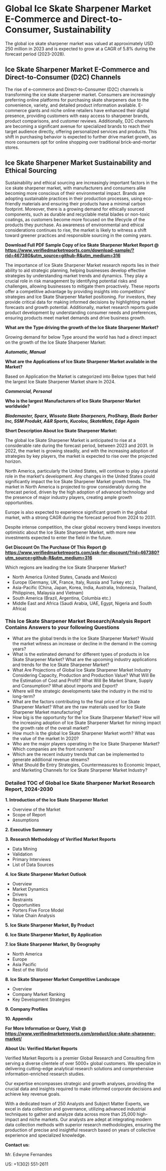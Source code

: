 <h1>Global Ice Skate Sharpener Market E-Commerce and Direct-to-Consumer, Sustainability</h1><p class=""><p>The global ice skate sharpener market was valued at approximately USD 250 million in 2023 and is expected to grow at a CAGR of 5.8% during the forecast period (2023-2028).</p><h2>Ice Skate Sharpener Market E-Commerce and Direct-to-Consumer (D2C) Channels</h2><p>The rise of e-commerce and Direct-to-Consumer (D2C) channels is transforming the ice skate sharpener market. Consumers are increasingly preferring online platforms for purchasing skate sharpeners due to the convenience, variety, and detailed product information available. E-commerce giants and niche online retailers have enhanced their digital presence, providing customers with easy access to sharpener brands, product comparisons, and customer reviews. Additionally, D2C channels are becoming a significant avenue for specialized brands to reach their target audience directly, offering personalized services and products. This shift in purchasing behavior is expected to further drive market growth, as more consumers opt for online shopping over traditional brick-and-mortar stores.<h2>Ice Skate Sharpener Market Sustainability and Ethical Sourcing</h2><p>Sustainability and ethical sourcing are increasingly important factors in the ice skate sharpener market, with manufacturers and consumers alike becoming more conscious of their environmental impact. Brands are adopting sustainable practices in their production processes, using eco-friendly materials and ensuring their products have a minimal carbon footprint. Moreover, there is a growing demand for ethically sourced components, such as durable and recyclable metal blades or non-toxic coatings, as customers become more focused on the lifecycle of the products they purchase. As awareness of environmental and ethical considerations continues to rise, the market is likely to witness a shift toward greener practices and responsible sourcing in the coming years.</p></p><p class=""><strong>Download Full PDF Sample Copy of Ice Skate Sharpener Market Report @ <a href="https://www.verifiedmarketreports.com/download-sample/?rid=467380&utm_source=github-R&utm_medium=316" target="_blank">https://www.verifiedmarketreports.com/download-sample/?rid=467380&utm_source=github-R&utm_medium=316</a></strong></p><p>The importance of&nbsp;Ice Skate Sharpener Market research reports lies in their ability to aid strategic planning, helping businesses develop effective strategies by understanding market trends and dynamics. They play a crucial role in risk management by identifying potential risks and challenges, allowing businesses to mitigate them proactively. These reports offer a competitive advantage by providing insights into competitors' strategies and Ice Skate Sharpener Market positioning. For investors, they provide critical data for making informed decisions by highlighting market forecasts and growth potential. Additionally, market research reports guide product development by understanding consumer needs and preferences, ensuring products meet market demands and drive business growth.</p><p><strong>What are the&nbsp;Type driving the growth of the Ice Skate Sharpener Market?</strong></p><p id="" class="">Growing demand for below Type around the world has had a direct impact on the growth of the Ice Skate Sharpener Market:</p><p class=""><em><strong>Automatic, Manual</strong></em></p><p class=""><strong>What are the&nbsp;Applications&nbsp;of Ice Skate Sharpener Market available in the Market?</strong></p><p id="" class="">Based on Application the Market is categorized into Below types that held the largest Ice Skate Sharpener Market share In 2024.</p><p class=""><em><strong>Commercial, Personal</strong></em></p><p class=""><strong>Who is the largest Manufacturers of Ice Skate Sharpener Market worldwide?</strong></p><p><em><strong>Blademaster, Sparx, Wissota Skate Sharpeners, ProSharp, Blade Barber Inc, SSM Produkt, A&R Sports, Kucolou, SkateMate, Edge Again</strong></em></p><p id="" class=""><strong>Short Description About Ice Skate Sharpener Market:</strong></p><p>The global Ice Skate Sharpener Market is anticipated to rise at a considerable rate during the forecast period, between 2023 and 2031. In 2022, the market is growing steadily, and with the increasing adoption of strategies by key players, the market is expected to rise over the projected horizon.</p><p>North America, particularly the United States, will continue to play a pivotal role in the market's development. Any changes in the United States could significantly impact the Ice Skate Sharpener Market growth trends. The market in North America is projected to grow considerably during the forecast period, driven by the high adoption of advanced technology and the presence of major industry players, creating ample growth opportunities.</p><p>Europe is also expected to experience significant growth in the global market, with a strong CAGR during the forecast period from 2024 to 2031.</p><p>Despite intense competition, the clear global recovery trend keeps investors optimistic about the Ice Skate Sharpener Market, with more new investments expected to enter the field in the future.</p><p id="" class=""><strong>Get Discount On The Purchase Of This Report @ <a href="https://www.verifiedmarketreports.com/ask-for-discount/?rid=467380?utm_source=github-R&utm_medium=316" target="_blank">https://www.verifiedmarketreports.com/ask-for-discount/?rid=467380?utm_source=github-R&utm_medium=316</a></strong></p><p class="">Which regions are leading the Ice Skate Sharpener Market?</p><ul><li>North America (United States, Canada and Mexico)</li><li>Europe (Germany, UK, France, Italy, Russia and Turkey etc.)</li><li>Asia-Pacific (China, Japan, Korea, India, Australia, Indonesia, Thailand, Philippines, Malaysia and Vietnam)</li><li>South America (Brazil, Argentina, Columbia etc.)</li><li>Middle East and Africa (Saudi Arabia, UAE, Egypt, Nigeria and South Africa)</li></ul><h3 id="" class="">This Ice Skate Sharpener Market Research/Analysis Report Contains Answers to your following Questions</h3><ul><li>What are the global trends in the Ice Skate Sharpener Market? Would the market witness an increase or decline in the demand in the coming years?</li><li>What is the estimated demand for different types of products in Ice Skate Sharpener Market? What are the upcoming industry applications and trends for the Ice Skate Sharpener Market?</li><li>What Are Projections of Global Ice Skate Sharpener Market Industry Considering Capacity, Production and Production Value? What Will Be the Estimation of Cost and Profit? What Will Be Market Share, Supply and Consumption? What about imports and Export?</li><li>Where will the strategic developments take the industry in the mid to long-term?</li><li>What are the factors contributing to the final price of Ice Skate Sharpener Market? What are the raw materials used for Ice Skate Sharpener Market manufacturing?</li><li>How big is the opportunity for the Ice Skate Sharpener Market? How will the increasing adoption of Ice Skate Sharpener Market for mining impact the growth rate of the overall market?</li><li>How much is the global Ice Skate Sharpener Market worth? What was the value of the market In 2020?</li><li>Who are the major players operating in the Ice Skate Sharpener Market? Which companies are the front runners?</li><li>Which are the recent industry trends that can be implemented to generate additional revenue streams?</li><li>What Should Be Entry Strategies, Countermeasures to Economic Impact, and Marketing Channels for Ice Skate Sharpener Market Industry?</li></ul><h3 id="" class="">Detailed TOC of Global Ice Skate Sharpener Market Research Report, 2024-2030</h3><p id="" class=""><strong>1. Introduction of the Ice Skate Sharpener Market</strong></p><ul><li>Overview of the Market</li><li>Scope of Report</li><li>Assumptions</li></ul><p id="" class=""><strong>2. Executive Summary</strong></p><p id="" class=""><strong>3. Research Methodology of Verified Market Reports</strong></p><ul><li>Data Mining</li><li>Validation</li><li>Primary Interviews</li><li>List of Data Sources</li></ul><p id="" class=""><strong>4. Ice Skate Sharpener Market Outlook</strong></p><ul><li>Overview</li><li>Market Dynamics</li><li>Drivers</li><li>Restraints</li><li>Opportunities</li><li>Porters Five Force Model</li><li>Value Chain Analysis</li></ul><p id="" class=""><strong>5. Ice Skate Sharpener Market, By Product</strong></p><p id="" class=""><strong>6. Ice Skate Sharpener Market, By Application</strong></p><p id="" class=""><strong>7. Ice Skate Sharpener Market, By Geography</strong></p><ul><li>North America</li><li>Europe</li><li>Asia Pacific</li><li>Rest of the World</li></ul><p id="" class=""><strong>8. Ice Skate Sharpener Market Competitive Landscape</strong></p><ul><li>Overview</li><li>Company Market Ranking</li><li>Key Development Strategies</li></ul><p id="" class=""><strong>9. Company Profiles</strong></p><p id="" class=""><strong>10. Appendix</strong></p><p id="" class=""><strong>For More Information or Query, Visit @ <a href="https://www.verifiedmarketreports.com/product/ice-skate-sharpener-market/" target="_blank">https://www.verifiedmarketreports.com/product/ice-skate-sharpener-market/</a></strong></p><p id="" class=""><strong>About Us: Verified Market Reports</strong></p><p id="" class="">Verified Market Reports is a premier Global Research and Consulting firm serving a diverse clientele of over 5000+ global customers. We specialize in delivering cutting-edge analytical research solutions and comprehensive information-enriched research studies.</p><p id="" class="">Our expertise encompasses strategic and growth analyses, providing the crucial data and insights required to make informed corporate decisions and achieve key revenue goals.</p><p id="" class="">With a dedicated team of 250 Analysts and Subject Matter Experts, we excel in data collection and governance, utilizing advanced industrial techniques to gather and analyze data across more than 25,000 high-impact and niche markets. Our analysts are adept at integrating modern data collection methods with superior research methodologies, ensuring the production of precise and insightful research based on years of collective experience and specialized knowledge.</p><p id="" class=""><strong>Contact us:</strong></p><p id="" class="">Mr. Edwyne Fernandes</p><p id="" class="">US: +1(302) 551-2611</p>